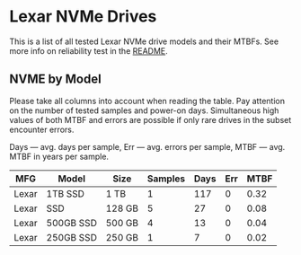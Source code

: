 Lexar NVMe Drives
=================

This is a list of all tested Lexar NVMe drive models and their MTBFs. See more
info on reliability test in the [README](https://github.com/linuxhw/SMART).

NVME by Model
------------

Please take all columns into account when reading the table. Pay attention on the
number of tested samples and power-on days. Simultaneous high values of both MTBF
and errors are possible if only rare drives in the subset encounter errors.

Days — avg. days per sample,
Err  — avg. errors per sample,
MTBF — avg. MTBF in years per sample.

| MFG       | Model              | Size   | Samples | Days  | Err   | MTBF   |
|-----------|--------------------|--------|---------|-------|-------|--------|
| Lexar     | 1TB SSD            | 1 TB   | 1       | 117   | 0     | 0.32   |
| Lexar     | SSD                | 128 GB | 5       | 27    | 0     | 0.08   |
| Lexar     | 500GB SSD          | 500 GB | 4       | 13    | 0     | 0.04   |
| Lexar     | 250GB SSD          | 250 GB | 1       | 7     | 0     | 0.02   |
